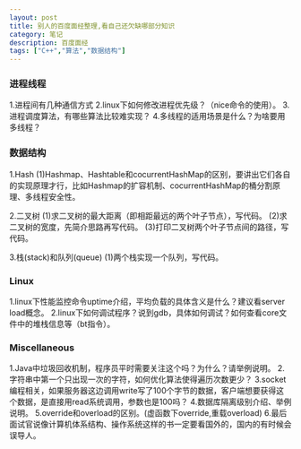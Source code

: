 ```yaml
---
layout: post
title: 别人的百度面经整理,看自己还欠缺哪部分知识
category: 笔记
description: 百度面经
tags: ["C++","算法","数据结构"]
---
```


### 进程线程
1.进程间有几种通信方式
2.linux下如何修改进程优先级？（nice命令的使用）。
3.进程调度算法，有哪些算法比较难实现？
4.多线程的适用场景是什么？为啥要用多线程？

### 数据结构
1.Hash
(1)Hashmap、Hashtable和cocurrentHashMap的区别，要讲出它们各自的实现原理才行，比如Hashmap的扩容机制、cocurrentHashMap的桶分割原理、多线程安全性。

2.二叉树
(1)求二叉树的最大距离（即相距最远的两个叶子节点），写代码。
(2)求二叉树的宽度，先简介思路再写代码。
(3)打印二叉树两个叶子节点间的路径，写代码。

3.栈(stack)和队列(queue)
(1)两个栈实现一个队列，写代码。

### Linux
1.linux下性能监控命令uptime介绍，平均负载的具体含义是什么？建议看server load概念。
2.linux下如何调试程序？说到gdb，具体如何调试？如何查看core文件中的堆栈信息等（bt指令）。

### Miscellaneous
1.Java中垃圾回收机制，程序员平时需要关注这个吗？为什么？请举例说明。
2.字符串中第一个只出现一次的字符，如何优化算法使得遍历次数更少？
3.socket编程相关，如果服务器这边调用write写了100个字节的数据，客户端想要获得这个数据，是直接用read系统调用，参数也是100吗？
4.数据库隔离级别介绍、举例说明。
5.override和overload的区别。(虚函数下override,重载overload)
6.最后面试官说像计算机体系结构、操作系统这样的书一定要看国外的，国内的有时候会误导人。